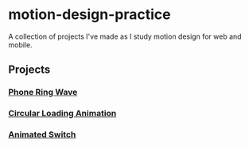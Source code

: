 # motion-design-practice
A collection of projects I've made as I study motion design for web and mobile.

## Projects
### [Phone Ring Wave](./rn-phone-ring-wave/)

### [Circular Loading Animation](./rn-circular-loading-animation/)

### [Animated Switch](./rn-animated-switch//)